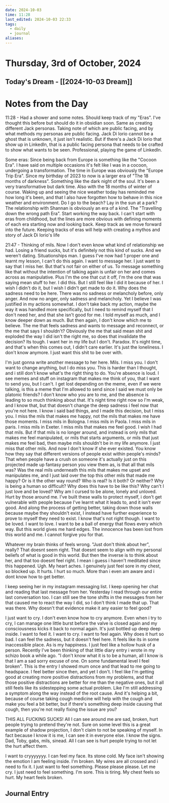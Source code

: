 ```yaml
---
date: 2024-10-03
time: 11:28
last_edited: 2024-10-03 22:33
tags:
  - daily
  - journal
aliases: 
---
```

# Thursday, 3rd of October, 2024

## Today's Dream - [[2024-10-03 Dream]]

# Notes from the Day
11:28 - Had a shower and some notes. Should keep track of my "Eras". I've thought this before but should do it in obsidian soon. Same as creating different Jack personas. Taking note of which are public facing, and by what methods my personas are public facing. Jack Di Iorio cannot be a ghost that is unknown, it just isn't realistic. But if there's a Jack Di Iorio that show up in LinkedIn, that is a public facing persona that needs to be crafted to show what wants to be seen. Professional, playing the game of LinkedIn.

Some eras:
Since being back from Europe is something like the "Cocoon Era". I have said on multiple occasions it's felt like I was in a cocoon, undergoing a transformation.
The time in Europe was obviously the "Europe Trip Era".
Since my birthday of 2023 to now is a larger era of "The 18 months of darkness". Something like the dark night of the soul. It's been a very transformative but dark time. Also with the 18 months of winter of course. Waking up and seeing the nice weather today has reminded me how long it's been, and that I also have forgotten how to behave in this nice weather and environment. Do I go to the beach? Lay in the sun at a park?
The relationship with Shannan is obviously an era of a kind. The "Travelling down the wrong path Era".
Start working the way back. I can't start with eras from childhood, but the lines are more obvious with defining moments of each era starting now and looking back. Keep track as we move forward into the future. Keeping tracks of eras will help with creating a mythos and story of Jack Di Iorio's life

21:47 - Thinking of mils. Now I don't even know what kind of relationship we had. Losing a friend sucks, but it's definitely not this kind of sucks. And we weren't dating. Situationships man. I guess I've now had 1 proper one and learnt my lesson, I can't do this again.
I want to message her. I just want to say that I miss her. But that's not fair on either of us. To message something like that without the intention of talking again is unfair on her and comes across as manipulative. Plus I'm the one that cut it off, I'm the one that was saying mean stuff to her. I did this. But I still feel like I did it because of her. I wish I didn't do it, but I wish I didn't get made to do it.
Why does the sadness need to be here. There was no sadness or melancholy before, only anger. And now no anger, only sadness and melancholy. Yet I believe I was justified in my actions somewhat. I don't take back my action, maybe the way it was handled more specifically, but I need to remind myself that I don't need her, and that she isn't good for me. I told myself as much, and I know deeper down as much. But then again, I don't know which me to believe. The me that feels sadness and wants to message and reconnect, or the me that says I shouldn't? Obviously the me that said mean shit and exploded the way I did isn't the right me, so does that invalidate the decision? Its tough. I want her in my life but I don't. Paradox.
It's night time, and that's when this comes out, I didn't care earlier. It's just the loneliness. I don't know anymore. I just want this shit to be over with.

I'm just gonna write another message to her here.
Mils. I miss you. I don't want to change anything, but I do miss you. This is harder than I thought, and i still don't know what's the right thing to do. You're absence is loud. I see memes and stuff on instagram that makes me think of you, that I want to send you, but I can't. I get lost depending on the meme, even if we were talking, is this a meme that I'm allowed to send since I said we must only be platonic friends? I don't know who you are to me, and the absence is leading to so much thinking about that. It's night time right now so I'm weak, and I know that, but that doesn't change the deep sadness i feel now that you're not here. I know i said bad things, and I made this decision, but I miss you. I miss the mils that makes me happy, not the mils that makes me have those moments. I miss mils in Bologna. I miss mils in Paola. I miss mils in paris. I miss mils in Exeter. I miss mils that makes me feel good. I wish I had that mils. But if that mils is no longer around, and instead is only mils that makes me feel manipulated, or mils that starts arguments, or mils that just makes me feel bad, then maybe mils shouldn't be in my life anymore. I just miss that other mils. And now I don't know if she ever existed. You know how they say that different versions of people exist within people's minds? That when people have a crush on someone it's actually just on this projected made up fantasy person you view them as, is that all that mils was? Was the real mils underneath this mils that makes me upset and manipulates me, and I just laid over the top this other mils that made me happy? Or is it the other way round? Who is real? Is it both? Or neither? Why is being a human so difficult? Why does this have to be like this? Why can't I just love and be loved? Why am I cursed to be alone, lonely and unloved. Hurt by those around me. I've built these walls to protect myself, i don't get vulnerable with people because I've learnt what it leads to, and it isn't ever good. And along the process of getting better, taking down those walls because maybe they shouldn't exist, I instead have further experience to prove to myself they need to exist. I know that's not right though. I want to be loved. I want to love. I want to be a ball of energy that flows every which way. But this world gives me hard edges. The innocence has been lost from this world and me. I cannot forgive you for that.

Whatever my brain thinks of feels wrong. "Just don't think about her", really? That doesnt seem right. That doesnt seem to align with my personal beliefs of what is good in this world. But then the inverse is to think about her, and that too doesnt feel right. I mean i guess i haven't meditated since this happened. Ugh. My heart aches. I genuinely just feel sore in my chest, so blocked up. It hurts. I hurt so much. More than i even am aware and i dont know how to get better.

I keep seeing her in my instagram messaging list. I keep opening her chat and reading that last message from her. Yesterday I read through our entire last conversation too. I can still see the tone shifts in the messages from her that caused me to react the way I did, so I don't think I made that up. That was there. Why doesn't that evidence make it any easier to feel good?

I just want to cry. I don't even know how to cry anymore. Even when i try to cry, I can manage one little burst before the valve is closed again and my consciousness kicks it back to normal again. It's just bottled up deep deep inside. I want to feel it. I want to cry. I want to feel again. Why does it hurt so bad. I can feel the sadness, but it doesn't feel here. It feels like its in some inaccessible place. As is my happiness. I just feel like a hollow husk of a person.
Recently I've been thinking of that little diary entry i wrote in my schizo book a while ago. "I don't know what it is to be a human, all I know is that I am a sad sorry excuse of one. On some fundamental level I feel broken". This is the entry I showed mum once and that lead to me going to headspace. I feel better since then, and yet I don't. I feel like I'm getting good at creating more positive distractions from my problems, and that those positive distractions are better for me than the negative ones, but it all still feels like its sidestepping some actual problem. Like I'm still addressing a symptom along the way instead of the root cause. And it's helping a bit, because of course taking cough medicine will help with the cough and make you feel a bit better, but if there's something deep inside causing that cough, then you're not really fixing the issue are you?

THIS ALL FUCKING SUCKS! All I can see around me are sad, broken, hurt people trying to pretend they're not. Sure on some level this is a great example of shadow projection, I don't claim to not be speaking of myself. In fact because I know it is me, I can see it in everyone else. I know the signs. Dad, Toby, gabs, mils, sinead. All I can see is hurt people trying to not let the hurt affect them.

I want to cryyyyyyy. I can feel my face. Its stone cold. My face isn't showing the emotion I am feeling inside. I'm broken. My wires are all crossed and i need to fix it. I just want to feel something. Please please please. Let me cry. I just need to feel something. I'm sore. This is tiring. My chest feels so hurt. My heart feels broken.

## Journal Entry
